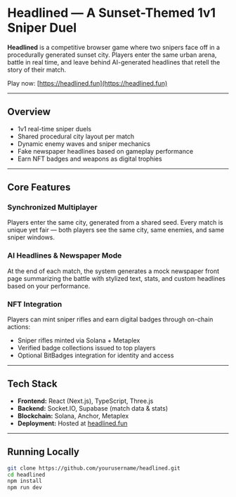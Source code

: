 # Headlined — A Sunset-Themed 1v1 Sniper Duel

**Headlined** is a competitive browser game where two snipers face off in a procedurally generated sunset city. Players enter the same urban arena, battle in real time, and leave behind AI-generated headlines that retell the story of their match.

Play now: [https://headlined.fun](https://headlined.fun)

---

## Overview

- 1v1 real-time sniper duels  
- Shared procedural city layout per match  
- Dynamic enemy waves and sniper mechanics  
- Fake newspaper headlines based on gameplay performance  
- Earn NFT badges and weapons as digital trophies  

---

## Core Features

### Synchronized Multiplayer
Players enter the same city, generated from a shared seed. Every match is unique yet fair — both players see the same city, same enemies, and same sniper windows.

### AI Headlines & Newspaper Mode
At the end of each match, the system generates a mock newspaper front page summarizing the battle with stylized text, stats, and custom headlines based on your performance.

### NFT Integration
Players can mint sniper rifles and earn digital badges through on-chain actions:
- Sniper rifles minted via Solana + Metaplex
- Verified badge collections issued to top players
- Optional BitBadges integration for identity and access

---

## Tech Stack

- **Frontend:** React (Next.js), TypeScript, Three.js  
- **Backend:** Socket.IO, Supabase (match data & stats)  
- **Blockchain:** Solana, Anchor, Metaplex  
- **Deployment:** Hosted at [headlined.fun](https://headlined.fun)

---

## Running Locally

```bash
git clone https://github.com/yourusername/headlined.git
cd headlined
npm install
npm run dev
